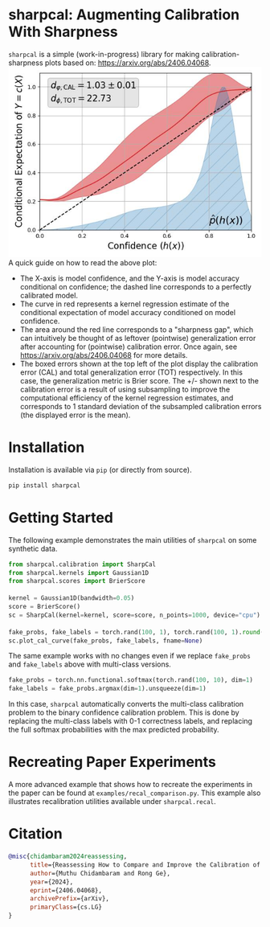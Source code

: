 # sharpcal: Augmenting Calibration With Sharpness

`sharpcal` is a simple (work-in-progress) library for making calibration-sharpness plots based on: https://arxiv.org/abs/2406.04068.
![](imgs/baseline.jpg)
A quick guide on how to read the above plot:
- The X-axis is model confidence, and the Y-axis is model accuracy conditional on confidence; the dashed line corresponds to a perfectly calibrated model.
- The curve in red represents a kernel regression estimate of the conditional expectation of model accuracy conditioned on model confidence.
- The area around the red line corresponds to a "sharpness gap", which can intuitively be thought of as leftover (pointwise) generalization error after accounting for (pointwise) calibration error. Once again, see https://arxiv.org/abs/2406.04068 for more details.
- The boxed errors shown at the top left of the plot display the calibration error (CAL) and total generalization error (TOT) respectively. In this case, the generalization metric is Brier score. The +/- shown next to the calibration error is a result of using subsampling to improve the computational efficiency of the kernel regression estimates, and corresponds to 1 standard deviation of the subsampled calibration errors (the displayed error is the mean).

# Installation
Installation is available via `pip` (or directly from source).
```sh
pip install sharpcal
```

# Getting Started
The following example demonstrates the main utilities of `sharpcal` on some synthetic data.
```python
from sharpcal.calibration import SharpCal
from sharpcal.kernels import Gaussian1D
from sharpcal.scores import BrierScore

kernel = Gaussian1D(bandwidth=0.05)
score = BrierScore()
sc = SharpCal(kernel=kernel, score=score, n_points=1000, device="cpu")

fake_probs, fake_labels = torch.rand(100, 1), torch.rand(100, 1).round().long()
sc.plot_cal_curve(fake_probs, fake_labels, fname=None)
```
The same example works with no changes even if we replace `fake_probs` and `fake_labels` above with multi-class versions.
```python
fake_probs = torch.nn.functional.softmax(torch.rand(100, 10), dim=1)
fake_labels = fake_probs.argmax(dim=1).unsqueeze(dim=1)
```
In this case, `sharpcal` automatically converts the multi-class calibration problem to the binary confidence calibration problem. This is done by replacing the multi-class labels with 0-1 correctness labels, and replacing the full softmax probabilities with the max predicted probability.

# Recreating Paper Experiments
A more advanced example that shows how to recreate the experiments in the paper can be found at `examples/recal_comparison.py`. This example also illustrates recalibration utilities available under `sharpcal.recal`.

# Citation

```bibtex
@misc{chidambaram2024reassessing,
      title={Reassessing How to Compare and Improve the Calibration of Machine Learning Models}, 
      author={Muthu Chidambaram and Rong Ge},
      year={2024},
      eprint={2406.04068},
      archivePrefix={arXiv},
      primaryClass={cs.LG}
}
```